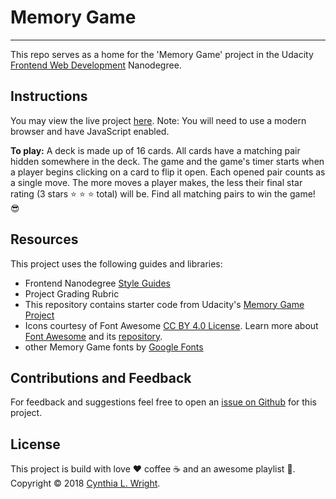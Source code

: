 
# Memory Game
--------

This repo serves as a home for the 'Memory Game' project in the Udacity [Frontend Web Development](https://www.udacity.com/course/front-end-web-developer-nanodegree--nd001) Nanodegree.

Instructions
--------

You may view the live project [here](https://cynsdaemon.github.io/memory-game/). Note: You will need to use a modern browser and have JavaScript enabled.

**To play:** A deck is made up of 16 cards. All cards have a matching pair hidden somewhere in the deck. The game and the game's timer starts when a player begins clicking on a card to flip it open. Each opened pair counts as a single move. The more moves a player makes, the less their final star rating (3 stars  :star: :star: :star: total) will be.  Find all matching pairs to win the game! :sunglasses:

Resources
--------

This project uses the following guides and libraries:

- Frontend Nanodegree [Style Guides](https://github.com/udacity/frontend-nanodegree-styleguide)
- Project Grading Rubric
- This repository contains starter code from Udacity's [Memory Game Project](https://github.com/udacity/fend-project-memory-game)
- Icons courtesy of Font Awesome [CC BY 4.0 License](https://fontawesome.com/license). Learn more about [Font Awesome](https://fontawesome.com/) and its [repository](https://github.com/FortAwesome/Font-Awesome).
- other Memory Game fonts by [Google Fonts](https://fonts.google.com/)

Contributions and Feedback
--------

For feedback and suggestions feel free to open an [issue on Github](https://github.com/cynsdaemon/memory-game/issues) for this project.


License
--------

This project is build with love :heart: coffee :coffee: and an awesome playlist :musical_note:. Copyright &copy; 2018 [Cynthia L. Wright](https://www.cynthialanel.com).

